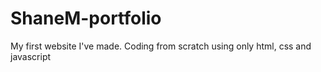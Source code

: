 # ShaneM-portfolio
My first website I've made. Coding from scratch using only html, css and javascript

